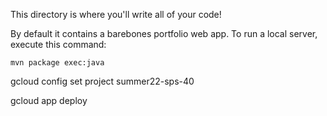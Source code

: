 This directory is where you'll write all of your code!

By default it contains a barebones portfolio web app. To run a local server,
execute this command:

```
mvn package exec:java
```

gcloud config set project summer22-sps-40

gcloud app deploy
